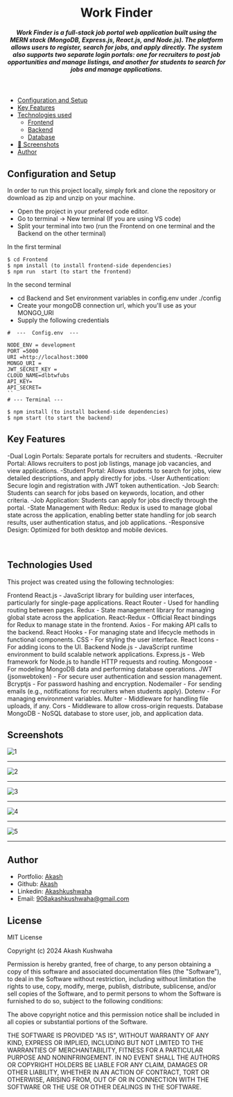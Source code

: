 <H1 align ="center" > Work Finder </h1>
<h5  align ="center"> 
Work Finder is a full-stack job portal web application built using the MERN stack (MongoDB, Express.js, React.js, and Node.js). The platform allows users to register, search for jobs, and apply directly. The system also supports two separate login portals: one for recruiters to post job opportunities and manage listings, and another for students to search for jobs and manage applications. </h5>
<br/>

  * [Configuration and Setup](#configuration-and-setup)
  * [Key Features](#key-features)
  * [Technologies used](#technologies-used)
      - [Frontend](#frontend)
      - [Backend](#backend)
      - [Database](#database)
  * [📸 Screenshots](#screenshots)
  * [Author](#author)
 


## Configuration and Setup

In order to run this project locally, simply fork and clone the repository or download as zip and unzip on your machine.

- Open the project in your prefered code editor.
- Go to terminal -> New terminal (If you are using VS code)
- Split your terminal into two (run the Frontend on one terminal and the Backend on the other terminal)

In the first terminal

```
$ cd Frontend
$ npm install (to install frontend-side dependencies)
$ npm run  start (to start the frontend)
```

In the second terminal

- cd Backend and Set environment variables in config.env under ./config
- Create your mongoDB connection url, which you'll use as your MONGO_URI
- Supply the following credentials

```
#  ---  Config.env  ---

NODE_ENV = development
PORT =5000
URI =http://localhost:3000
MONGO_URI =
JWT_SECRET_KEY =
CLOUD_NAME=dlbtwfubs
API_KEY=
API_SECRET=
``
# --- Terminal ---

$ npm install (to install backend-side dependencies)
$ npm start (to start the backend)
```

##  Key Features

-Dual Login Portals: Separate portals for recruiters and students.
-Recruiter Portal: Allows recruiters to post job listings, manage job vacancies, and view applications.
-Student Portal: Allows students to search for jobs, view detailed descriptions, and apply directly for jobs.
-User Authentication: Secure login and registration with JWT token authentication.
-Job Search: Students can search for jobs based on keywords, location, and other criteria.
-Job Application: Students can apply for jobs directly through the portal.
-State Management with Redux: Redux is used to manage global state across the application, enabling better state handling for job search results, user authentication status, and job applications.
-Responsive Design: Optimized for both desktop and mobile devices.

<br/>

## Technologies Used
This project was created using the following technologies:

Frontend
React.js - JavaScript library for building user interfaces, particularly for single-page applications.
React Router - Used for handling routing between pages.
Redux - State management library for managing global state across the application.
React-Redux - Official React bindings for Redux to manage state in the frontend.
Axios - For making API calls to the backend.
React Hooks - For managing state and lifecycle methods in functional components.
CSS - For styling the user interface.
React Icons - For adding icons to the UI.
Backend
Node.js - JavaScript runtime environment to build scalable network applications.
Express.js - Web framework for Node.js to handle HTTP requests and routing.
Mongoose - For modeling MongoDB data and performing database operations.
JWT (jsonwebtoken) - For secure user authentication and session management.
Bcryptjs - For password hashing and encryption.
Nodemailer - For sending emails (e.g., notifications for recruiters when students apply).
Dotenv - For managing environment variables.
Multer - Middleware for handling file uploads, if any.
Cors - Middleware to allow cross-origin requests.
Database
MongoDB - NoSQL database to store user, job, and application data.
 
 ##  Screenshots 
 

![1](https://github.com/user-attachments/assets/b282b26c-a635-4738-ac77-43dfa2c28f8d)
---- -
![2](https://github.com/user-attachments/assets/7075aa1a-9959-4171-bc5b-e01a1d36e3d4)
--- - 
![3](https://github.com/user-attachments/assets/a729ae3b-bdb6-4f29-9e29-afaa8c02553a)

--- - 
![4](https://github.com/user-attachments/assets/0040b56b-ad77-4ff2-a7d9-d197e41bf14e)

--- - 
![5](https://github.com/user-attachments/assets/6e25d23e-7d85-4928-8205-b02a33a709e8)

--- - 
## Author
- Portfolio: [Akash](https://gregarious-hummingbird-f1cf08.netlify.app/)
- Github: [Akash](https://github.com/akashkus121/blog2)
- Linkedin: [Akashkushwaha](https://www.linkedin.com/in/akash-kushwaha-35b812227/)
- Email: [908akashkushwaha@gmail.com](mailto:908akashkushwaha@gmail.com)

## License

MIT License

Copyright (c) 2024 Akash Kushwaha

Permission is hereby granted, free of charge, to any person obtaining a copy
of this software and associated documentation files (the "Software"), to deal
in the Software without restriction, including without limitation the rights
to use, copy, modify, merge, publish, distribute, sublicense, and/or sell
copies of the Software, and to permit persons to whom the Software is
furnished to do so, subject to the following conditions:

The above copyright notice and this permission notice shall be included in all
copies or substantial portions of the Software.

THE SOFTWARE IS PROVIDED "AS IS", WITHOUT WARRANTY OF ANY KIND, EXPRESS OR
IMPLIED, INCLUDING BUT NOT LIMITED TO THE WARRANTIES OF MERCHANTABILITY,
FITNESS FOR A PARTICULAR PURPOSE AND NONINFRINGEMENT. IN NO EVENT SHALL THE
AUTHORS OR COPYRIGHT HOLDERS BE LIABLE FOR ANY CLAIM, DAMAGES OR OTHER
LIABILITY, WHETHER IN AN ACTION OF CONTRACT, TORT OR OTHERWISE, ARISING FROM,
OUT OF OR IN CONNECTION WITH THE SOFTWARE OR THE USE OR OTHER DEALINGS IN THE
SOFTWARE.
